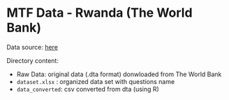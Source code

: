 # MTF Data - Rwanda (The World Bank)

Data source: [here](https://mtfenergyaccess.esmap.org/country/rwanda)

Directory content:
* Raw Data: original data (.dta format) donwloaded from The World Bank
* `dataset.xlsx` : organized data set with questions name
* `data_converted`: csv converted from dta (using R)
